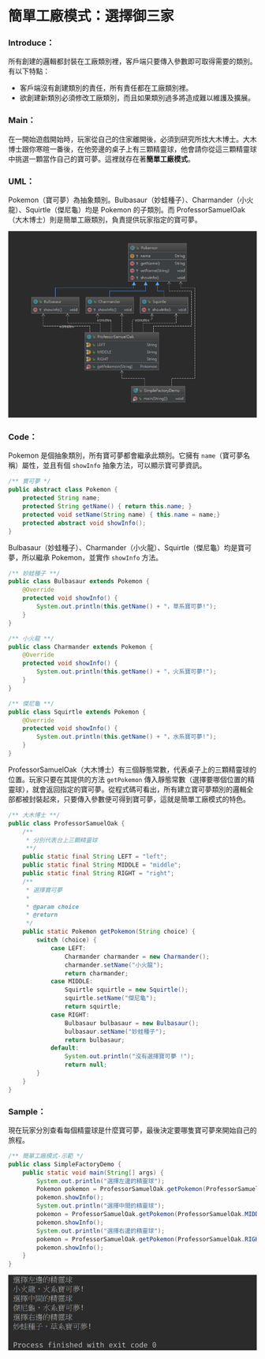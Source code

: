 # 簡單工廠模式：選擇御三家
### Introduce：

所有創建的邏輯都封裝在工廠類別裡，客戶端只要傳入參數即可取得需要的類別。有以下特點：

* 客戶端沒有創建類別的責任，所有責任都在工廠類別裡。
* 欲創建新類別必須修改工廠類別，而且如果類別過多將造成難以維護及擴展。

### Main：
在一開始遊戲開始時，玩家從自己的住家離開後，必須到研究所找大木博士。大木博士跟你寒暄一番後，在他旁邊的桌子上有三顆精靈球，他會請你從這三顆精靈球中挑選一顆當作自己的寶可夢。這裡就存在著**簡單工廠模式**。

### UML：
Pokemon（寶可夢）為抽象類別。Bulbasaur（妙蛙種子）、Charmander（小火龍）、Squirtle（傑尼龜）均是 Pokemon 的子類別。而 ProfessorSamuelOak（大木博士）則是簡單工廠類別，負責提供玩家指定的寶可夢。

![Simple Factory UML](/1_Basic/Design_Pattern/Image/SimpleFactory_J.png "Simple Factory UML")

### Code：

Pokemon 是個抽象類別，所有寶可夢都會繼承此類別。它擁有 `name`（寶可夢名稱）屬性，並且有個 `showInfo` 抽象方法，可以顯示寶可夢資訊。
```Java
/** 寶可夢 */
public abstract class Pokemon {
    protected String name;
    protected String getName() { return this.name; }
    protected void setName(String name) { this.name = name;}
    protected abstract void showInfo();
}
```

Bulbasaur（妙蛙種子）、Charmander（小火龍）、Squirtle（傑尼龜）均是寶可夢，所以繼承 Pokemon，並實作 `showInfo` 方法。
```Java
/** 妙蛙種子 **/
public class Bulbasaur extends Pokemon {
    @Override
    protected void showInfo() {
        System.out.println(this.getName() + "，草系寶可夢!");
    }
}
```
```Java
/** 小火龍 **/
public class Charmander extends Pokemon {
    @Override
    protected void showInfo() {
        System.out.println(this.getName() + "，火系寶可夢!");
    }
}
```
```Java
/** 傑尼龜 **/
public class Squirtle extends Pokemon {
    @Override
    protected void showInfo() {
        System.out.println(this.getName() + "，水系寶可夢!");
    }
}
```

ProfessorSamuelOak（大木博士）有三個靜態常數，代表桌子上的三顆精靈球的位置。玩家只要在其提供的方法 `getPokemon` 傳入靜態常數（選擇要哪個位置的精靈球），就會返回指定的寶可夢。從程式碼可看出，所有建立寶可夢類別的邏輯全部都被封裝起來，只要傳入參數便可得到寶可夢，這就是簡單工廠模式的特色。

```Java
/** 大木博士 **/
public class ProfessorSamuelOak {
    /**
     * 分別代表台上三顆精靈球
     **/
    public static final String LEFT = "left";
    public static final String MIDDLE = "middle";
    public static final String RIGHT = "right";
    /**
     * 選擇寶可夢
     *
     * @param choice
     * @return
     */
    public static Pokemon getPokemon(String choice) {
        switch (choice) {
            case LEFT:
                Charmander charmander = new Charmander();
                charmander.setName("小火龍");
                return charmander;
            case MIDDLE:
                Squirtle squirtle = new Squirtle();
                squirtle.setName("傑尼龜");
                return squirtle;
            case RIGHT:
                Bulbasaur bulbasaur = new Bulbasaur();
                bulbasaur.setName("妙蛙種子");
                return bulbasaur;
            default:
                System.out.println("沒有選擇寶可夢 !");
                return null;
        }
    }
}
```

### Sample：
現在玩家分別查看每個精靈球是什麼寶可夢，最後決定要哪隻寶可夢來開始自己的旅程。

```Java
/** 簡單工廠模式-示範 */
public class SimpleFactoryDemo {
    public static void main(String[] args) {
        System.out.println("選擇左邊的精靈球");
        Pokemon pokemon = ProfessorSamuelOak.getPokemon(ProfessorSamuelOak.LEFT);
        pokemon.showInfo();
        System.out.println("選擇中間的精靈球");
        pokemon = ProfessorSamuelOak.getPokemon(ProfessorSamuelOak.MIDDLE);
        pokemon.showInfo();
        System.out.println("選擇右邊的精靈球");
        pokemon = ProfessorSamuelOak.getPokemon(ProfessorSamuelOak.RIGHT);
        pokemon.showInfo();
    }
}
```
![Simple Factory Result](/1_Basic/Design_Pattern/Image/SimpleFactory_R.png "Simple Factory Result")
